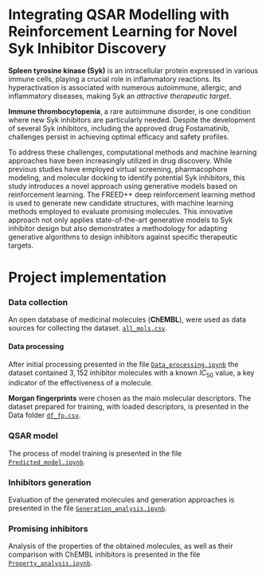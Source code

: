 # Integrating QSAR Modelling with Reinforcement Learning for Novel Syk Inhibitor Discovery

**Spleen tyrosine kinase (Syk)** is an intracellular protein expressed in various immune cells, playing a crucial role in inflammatory reactions. Its hyperactivation is associated with numerous autoimmune, allergic, and inflammatory diseases, making Syk an *attractive therapeutic target*.

**Immune thrombocytopenia**, a rare autoimmune disorder, is one condition where new Syk inhibitors are particularly needed. Despite the development of several Syk inhibitors, including the approved drug Fostamatinib, challenges persist in achieving optimal efficacy and safety profiles.

To address these challenges, computational methods and machine learning approaches have been increasingly utilized in drug discovery. While previous studies have employed virtual screening, pharmacophore modeling, and molecular docking to identify potential Syk inhibitors, this study introduces a novel approach using generative models based on reinforcement learning. The FREED++ deep reinforcement learning method is used to generate new candidate structures, with machine learning methods employed to evaluate promising molecules. This innovative approach not only applies state-of-the-art generative models to Syk inhibitor design but also demonstrates a methodology for adapting generative algorithms to design inhibitors against specific therapeutic targets.

# Project implementation

### Data collection
An open database of medicinal molecules (**ChEMBL**), were used as data sources for collecting the dataset. [`all_mols.csv`](all_mols.csv).

#### Data processing
After initial processing presented in the file [`Data_processing.ipynb`](Data_processing.ipynb) the dataset contained $3{,}152$ inhibitor molecules with a known $IC_{50}$ value, a key indicator of the effectiveness of a molecule.

**Morgan fingerprints** were chosen as the main molecular descriptors. The dataset prepared for training, with loaded descriptors, is presented in the Data folder [`df_fp.csv`](df_fp.csv).

### QSAR model
The process of model training is presented in the file [`Predicted_model.ipynb`](Predicted_model.ipynb).

### Inhibitors generation
Evaluation of the generated molecules and generation approaches is presented in the file [`Generation_analysis.ipynb`](Generation_analysis.ipynb).

### Promising inhibitors
Analysis of the properties of the obtained molecules, as well as their comparison with ChEMBL inhibitors is presented in the file [`Property_analysis.ipynb`](Property_analysis.ipynb).


